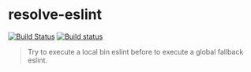 # resolve-eslint
[![Build Status](https://travis-ci.org/tinchoz49/resolve-eslint.svg?branch=master)](https://travis-ci.org/tinchoz49/resolve-eslint)
[![Build status](https://ci.appveyor.com/api/projects/status/79aukwwjushp9k9i?svg=true
)](https://ci.appveyor.com/project/tinchoz49/resolve-eslint)
> Try to execute a local bin eslint before to execute a global fallback eslint.
